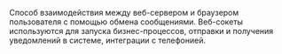 Способ взаимодействия между веб-сервером и браузером пользователя с помощью обмена сообщениями. Веб-сокеты используются для запуска бизнес-процессов, отправки и получения уведомлений в системе, интеграции с телефонией.